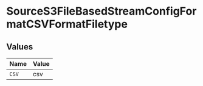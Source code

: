 # SourceS3FileBasedStreamConfigFormatCSVFormatFiletype


## Values

| Name  | Value |
| ----- | ----- |
| `CSV` | csv   |